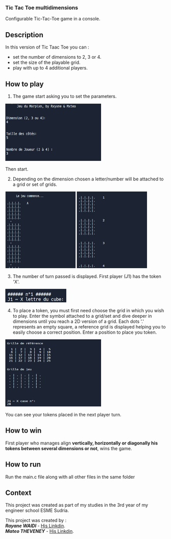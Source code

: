 ### Tic Tac Toe multidimensions
Configurable Tic-Tac-Toe game in a console.

## Description
In this version of Tic Taac Toe you can :
- set the number of dimensions to 2, 3 or 4.
- set the size of the playable grid.
- play with up to 4 additional players.

## How to play
1. The game start asking you to set the parameters.

 <img src="img/img1_start.jpg" alt="img1_start.jpg" width="300" height="180">

Then start.

2. Depending on the dimension chosen a letter/number will be attached to a grid or set of grids.

<img src="img/img2_grids_sets.jpg" alt="img2_grids_sets.jpg" width="220" height="240">   <img src="img/img2_grids_sets_bis.jpg" alt="img2_grids_sets_bis.jpg" width="220" height="240">

3. The number of turn passed is displayed. First player (J1) has the token 'X'.

![img3_j1.jpg](/img/img3_j1.jpg)

4. To place a token, you must first need choose the grid in which you wish to play. Enter the symbol attached to a grid/set and dive deeper in dimensions until you reach a 2D version of a grid.
Each dots '.' represents an empty square, a reference grid is displayed helping you to easily choose a correct position.
Enter a position to place you token.

<img src="img/img4_2dgrid.jpg" alt="img4_2dgrid.jpg" width="300" height="210">

You can see your tokens placed in the next player turn.

## How to win
First player who manages align **vertically, horizontally or diagonally his tokens between several dimensions or not**, wins the game. 

## How to run
Run the main.c file along with all other files in the same folder

## Context
This project was created as part of my studies in the 3rd year of my engineer school ESME Sudria.

This project was created by :<br/>
***Rayane WAIDI*** - [His Linkdin](https://www.linkedin.com/in/rayane-waidi/).<br/>
***Mateo THEVENEY*** - [His Linkdin](https://www.linkedin.com/in/mateo-theveney/).
